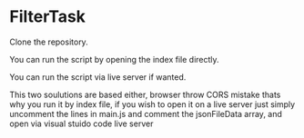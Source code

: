 # FilterTask
Clone the repository.

You can run the script by opening the index file directly.

You can run the script via live server if wanted.

This two soulutions are based either,
browser throw CORS mistake thats why you run it by index file,
if you wish to open it on a live server just simply uncomment the lines in main.js and comment the jsonFileData array, and 
open via visual stuido code live server
